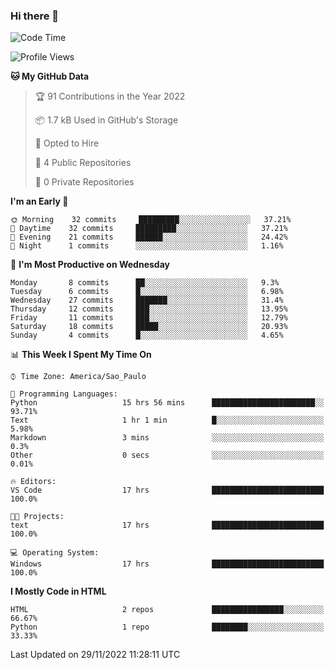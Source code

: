 ### Hi there 👋

<!--
**igabriel-gb/igabriel-gb** is a ✨ _special_ ✨ repository because its `README.md` (this file) appears on your GitHub profile.

Here are some ideas to get you started:

- 🔭 I’m currently working on ...
- 🌱 I’m currently learning ...
- 👯 I’m looking to collaborate on ...
- 🤔 I’m looking for help with ...
- 💬 Ask me about ...
- 📫 How to reach me: ...
- 😄 Pronouns: ...
- ⚡ Fun fact: ...
-->

<!--START_SECTION:waka-->
![Code Time](http://img.shields.io/badge/Code%20Time-40%20hrs%2039%20mins-blue)

![Profile Views](http://img.shields.io/badge/Profile%20Views-1-blue)

**🐱 My GitHub Data** 

> 🏆 91 Contributions in the Year 2022
 > 
> 📦 1.7 kB Used in GitHub's Storage 
 > 
> 💼 Opted to Hire
 > 
> 📜 4 Public Repositories 
 > 
> 🔑 0 Private Repositories  
 > 
**I'm an Early 🐤** 

```text
🌞 Morning    32 commits     █████████░░░░░░░░░░░░░░░░   37.21% 
🌇 Daytime    32 commits     █████████░░░░░░░░░░░░░░░░   37.21% 
🌃 Evening    21 commits     ██████░░░░░░░░░░░░░░░░░░░   24.42% 
🌙 Night      1 commits      ░░░░░░░░░░░░░░░░░░░░░░░░░   1.16%

```
📅 **I'm Most Productive on Wednesday** 

```text
Monday       8 commits      ██░░░░░░░░░░░░░░░░░░░░░░░   9.3% 
Tuesday      6 commits      █░░░░░░░░░░░░░░░░░░░░░░░░   6.98% 
Wednesday    27 commits     ███████░░░░░░░░░░░░░░░░░░   31.4% 
Thursday     12 commits     ███░░░░░░░░░░░░░░░░░░░░░░   13.95% 
Friday       11 commits     ███░░░░░░░░░░░░░░░░░░░░░░   12.79% 
Saturday     18 commits     █████░░░░░░░░░░░░░░░░░░░░   20.93% 
Sunday       4 commits      █░░░░░░░░░░░░░░░░░░░░░░░░   4.65%

```


📊 **This Week I Spent My Time On** 

```text
⌚︎ Time Zone: America/Sao_Paulo

💬 Programming Languages: 
Python                   15 hrs 56 mins      ███████████████████████░░   93.71% 
Text                     1 hr 1 min          █░░░░░░░░░░░░░░░░░░░░░░░░   5.98% 
Markdown                 3 mins              ░░░░░░░░░░░░░░░░░░░░░░░░░   0.3% 
Other                    0 secs              ░░░░░░░░░░░░░░░░░░░░░░░░░   0.01%

🔥 Editors: 
VS Code                  17 hrs              █████████████████████████   100.0%

🐱‍💻 Projects: 
text                     17 hrs              █████████████████████████   100.0%

💻 Operating System: 
Windows                  17 hrs              █████████████████████████   100.0%

```

**I Mostly Code in HTML** 

```text
HTML                     2 repos             ████████████████░░░░░░░░░   66.67% 
Python                   1 repo              ████████░░░░░░░░░░░░░░░░░   33.33%

```



 Last Updated on 29/11/2022 11:28:11 UTC
<!--END_SECTION:waka-->
